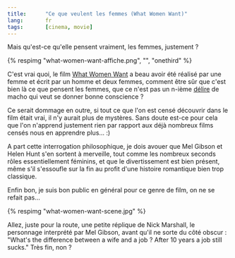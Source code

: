 ```yaml
---
title:      "Ce que veulent les femmes (What Women Want)"
lang:       fr
tags:       [cinema, movie]
---
```



Mais qu'est-ce qu'elle pensent vraiment, les femmes, justement ?

{% respimg "what-women-want-affiche.png", "", "onethird" %}

C'est vrai quoi, le film [What Women Want](http://www.whatwomenwantmovie.com/) a beau avoir été réalisé par une femme et écrit par un homme et deux femmes, comment être sûr que c'est bien là ce que pensent les femmes, que ce n'est pas un n-ième [délire](http://www.whatwomenwant.com/) de macho qui veut se donner bonne conscience ?

Ce serait dommage en outre, si tout ce que l'on est censé découvrir dans le film était vrai, il n'y aurait plus de mystères. Sans doute est-ce pour cela que l'on n'apprend justement rien par rapport aux déjà nombreux films censés nous en apprendre plus… :)

A part cette interrogation philosophique, je dois avouer que Mel Gibson et Helen Hunt s'en sortent à merveille, tout comme les nombreux seconds rôles essentiellement féminins, et que le divertissement est bien présent, même s'il s'essoufle sur la fin au profit d'une histoire romantique bien trop classique.

Enfin bon, je suis bon public en général pour ce genre de film, on ne se refait pas…

{% respimg "what-women-want-scene.jpg" %}

Allez, juste pour la route, une petite réplique de Nick Marshall, le personnage interprété par Mel Gibson, avant qu'il ne sorte du côté obscur : "What's the difference between a wife and a job ? After 10 years a job still sucks." Très fin, non ?
